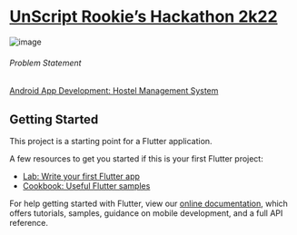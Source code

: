 # [UnScript Rookie’s Hackathon 2k22](https://unscript-rookies.netlify.app/)

![image](https://user-images.githubusercontent.com/76626284/150655704-2a18d777-c805-46e1-bcb9-87c4e3dffb24.png)



###### Problem Statement
[Android App Development: Hostel Management System](https://drive.google.com/file/d/1jsXJSSJldK6UWoy37u19vieMMOC6ZcoR/view?usp=sharing)

## Getting Started

This project is a starting point for a Flutter application.

A few resources to get you started if this is your first Flutter project:

- [Lab: Write your first Flutter app](https://flutter.dev/docs/get-started/codelab)
- [Cookbook: Useful Flutter samples](https://flutter.dev/docs/cookbook)

For help getting started with Flutter, view our
[online documentation](https://flutter.dev/docs), which offers tutorials,
samples, guidance on mobile development, and a full API reference.
